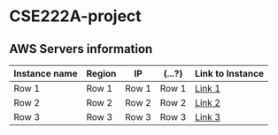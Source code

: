 # CSE222A-project

## AWS Servers information

| Instance name | Region | IP         | (...?)   | Link to Instance |
|---------------|----------|----------|----------|------------------|
|   Row 1       |   Row 1  |   Row 1  |   Row 1  | [Link 1](#)      |
|   Row 2       |   Row 2  |   Row 2  |   Row 2  | [Link 2](#)      |
|   Row 3       |   Row 3  |   Row 3  |   Row 3  | [Link 3](#)      |